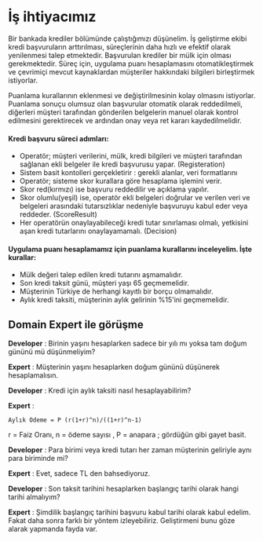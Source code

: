 
# İş ihtiyacımız
Bir bankada krediler bölümünde çalıştığımızı düşünelim.
İş geliştirme ekibi kredi başvuruların arttırılması, süreçlerinin daha hızlı ve efektif olarak yenilenmesi talep etmektedir.
Başvurulan krediler bir mülk için olması gerekmektedir. 
Süreç için, uygulama puanı hesaplamasını otomatikleştirmek ve çevrimiçi mevcut kaynaklardan müşteriler hakkındaki bilgileri birleştirmek istiyorlar.

Puanlama kurallarının eklenmesi ve değiştirilmesinin kolay olmasını istiyorlar.
Puanlama sonuçu olumsuz olan başvurular otomatik olarak reddedilmeli, 
diğerleri müşteri tarafından gönderilen belgelerin manuel olarak kontrol edilmesini gerektirecek ve ardından onay veya ret kararı kaydedilmelidir.

#### Kredi başvuru süreci adımları:
* Operatör; müşteri verilerini, mülk, kredi bilgileri ve müşteri tarafından sağlanan ekli belgeler ile kredi başvurusu yapar.  (Registeration)
* Sistem basit kontolleri gerçekletirir : gerekli alanlar, veri formatlarını
* Operatör; sisteme skor kurallara göre hesaplama işlemini verir.
* Skor red(kırmızı) ise başvuru reddedilir ve açıklama yapılır.
* Skor olumlu(yeşil) ise, operatör ekli belgeleri doğrular ve verilen veri ve belgeleri arasındaki tutarsızlıklar nedeniyle başvuruyu kabul eder veya reddeder. (ScoreResult)
* Her operatörün onaylayabileceği kredi tutar sınırlaması olmalı, yetkisini  aşan kredi tutarlarını onaylayamamalı. (Decision)
#### Uygulama puanı hesaplamamız için puanlama kurallarını inceleyelim. İşte kurallar:

* Mülk değeri talep edilen kredi tutarını aşmamalıdır.
* Son kredi taksit günü, müşteri yaşı 65 geçmemelidir.
* Müşterinin Türkiye de herhangi kayıtlı bir borçu olmamalıdır.
* Aylık kredi taksiti, müşterinin aylık gelirinin %15'ini geçmemelidir.


## Domain Expert ile görüşme

<b>Developer</b> : Birinin yaşını hesaplarken sadece bir yılı mı yoksa tam doğum gününü mü düşünmeliyim?

<b>Expert</b> : Müşterinin yaşını hesaplarken doğum gününü düşünerek hesaplamalısın.

<b>Developer</b> :  Kredi için aylık taksiti nasıl hesaplayabilirim?

<b>Expert</b> : 
```
Aylık Ödeme = P (r(1+r)^n)/((1+r)^n-1)
```
r = Faiz Oranı, n = ödeme sayısı , P = anapara ; gördüğün gibi gayet basit.
  
<b>Developer</b> :  Para birimi veya kredi tutarı her zaman müşterinin geliriyle aynı para biriminde mi? 

<b>Expert</b> : Evet, sadece TL den bahsediyoruz.

<b>Developer</b> :  Son taksit tarihini hesaplarken başlangıç ​​tarihi olarak hangi tarihi almalıyım?

<b>Expert</b> :  Şimdilik başlangıç tarihini başvuru kabul tarihi olarak kabul edelim. Fakat daha sonra farklı bir yöntem izleyebiliriz.
Geliştirmeni bunu göze alarak yapmanda fayda var. 
